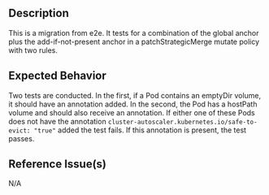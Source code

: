 ## Description

This is a migration from e2e. It tests for a combination of the global anchor plus the add-if-not-present anchor in a patchStrategicMerge mutate policy with two rules.

## Expected Behavior

Two tests are conducted. In the first, if a Pod contains an emptyDir volume, it should have an annotation added. In the second, the Pod has a hostPath volume and should also receive an annotation. If either one of these Pods does not have the annotation `cluster-autoscaler.kubernetes.io/safe-to-evict: "true"` added the test fails. If this annotation is present, the test passes.

## Reference Issue(s)

N/A